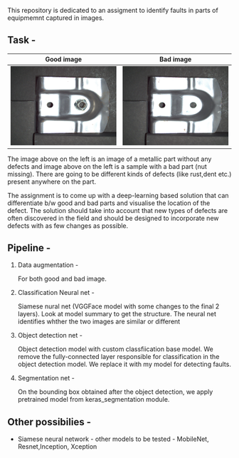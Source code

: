 This repository is dedicated to an assigment to identify faults in parts of equipmemnt captured in images. 

Task - 
--------

Good image             |  Bad image
:-------------------------:|:-------------------------:
![good image](assets/good_image.png)  |  ![bad image](assets/bad_image.png)

The image above on the left is an image of a metallic part without any defects and image above on the left is a sample with a bad part (nut missing). There are going to be different kinds of defects (like rust,dent etc.) present anywhere on the part.

The assignment is to come up with a deep-learning based solution that can differentiate b/w good and bad parts and visualise the location of the defect. The solution should take into account that new types of defects are often discovered in the field and should be designed to incorporate new defects with as few changes as possible.

Pipeline - 
------------

1) Data augmentation -  
	
	For both good and bad image.

2) Classification Neural net -
	
	Siamese nural net (VGGFace model with some changes to the final 2 layers).
	Look at model summary to get the structure. 
	The neural net identifies whther the two images are similar or different

3) Object detection net -

	Object detection model with custom classfiication base model.
	We remove the fully-connected layer responsible for classification in the object detection model.
	We replace it with my model for detecting faults.

3) Segmentation net -

	On the bounding box obtained after the object detection, we apply pretrained model from keras_segmentation module.
	
Other possibilies - 
---------------------

* Siamese neural network - other models to be tested - MobileNet, Resnet,Inception, Xception
